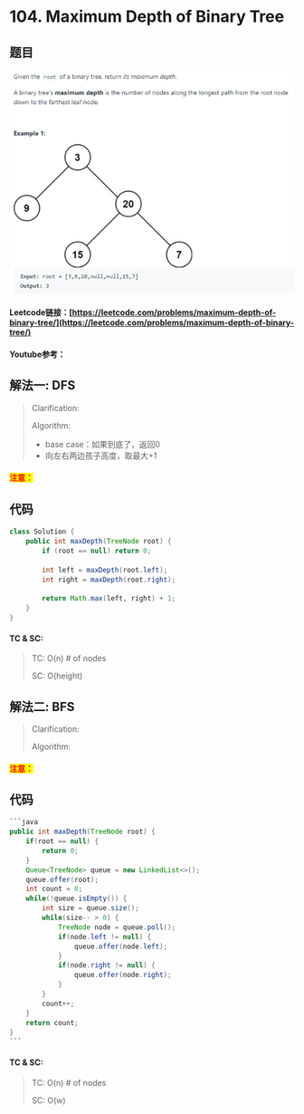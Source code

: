 # 104. Maximum Depth of Binary Tree

## 题目

![](<../../.gitbook/assets/image (36).png>)

#### Leetcode链接：[https://leetcode.com/problems/maximum-depth-of-binary-tree/](https://leetcode.com/problems/maximum-depth-of-binary-tree/)

#### Youtube参考：

## 解法一: DFS

> Clarification:&#x20;
>
> Algorithm:&#x20;
>
> * base case：如果到底了，返回0
> * 向左右两边孩子高度，取最大+1

#### <mark style="color:red;">注意：</mark>

## 代码

```java
class Solution {
    public int maxDepth(TreeNode root) {
        if (root == null) return 0;
        
        int left = maxDepth(root.left);
        int right = maxDepth(root.right);
        
        return Math.max(left, right) + 1;
    }
}
```

#### TC & SC:&#x20;

> TC: O(n) # of nodes
>
> SC: O(height)

## 解法二: BFS

> Clarification:&#x20;
>
> Algorithm:&#x20;

#### <mark style="color:red;">注意：</mark>

## 代码

````java
```java
public int maxDepth(TreeNode root) {
    if(root == null) {
        return 0;
    }
    Queue<TreeNode> queue = new LinkedList<>();
    queue.offer(root);
    int count = 0;
    while(!queue.isEmpty()) {
        int size = queue.size();
        while(size-- > 0) {
            TreeNode node = queue.poll();
            if(node.left != null) {
                queue.offer(node.left);
            }
            if(node.right != null) {
                queue.offer(node.right);
            }
        }
        count++;
    }
    return count;
}
```
````

#### TC & SC:&#x20;

> TC: O(n) # of nodes
>
> SC: O(w)
